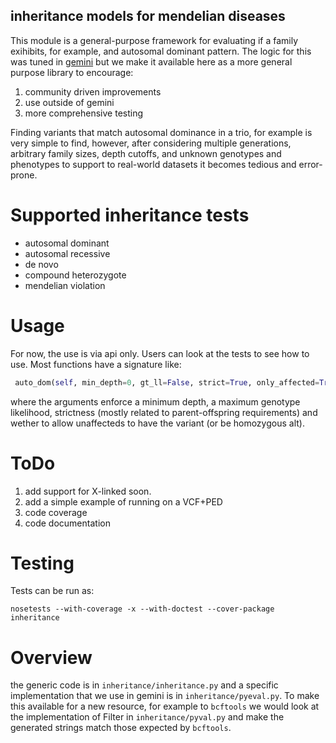 inheritance models for mendelian diseases
-----------------------------------------

This module is a general-purpose framework for evaluating if a family exihibits, for example, and autosomal dominant pattern.
The logic for this was tuned in [gemini](https://github.com/arq5x/gemini) but we make it available here as a more general purpose library to encourage:
1. community driven improvements
2. use outside of gemini
3. more comprehensive testing

Finding variants that match autosomal dominance in a trio, for example is very simple to find,
however, after considering multiple generations, arbitrary family sizes, depth cutoffs, and unknown
genotypes and phenotypes to support to real-world datasets it becomes tedious and error-prone.

Supported inheritance tests
===========================

+ autosomal dominant
+ autosomal recessive
+ de novo
+ compound heterozygote
+ mendelian violation

Usage
=====

For now, the use is via api only. Users can look at the tests to see how to use. Most functions have a signature like:

```Python
 auto_dom(self, min_depth=0, gt_ll=False, strict=True, only_affected=True)
```

where the arguments enforce a minimum depth, a maximum genotype likelihood, strictness (mostly related to parent-offspring requirements)
and wether to allow unaffecteds to have the variant (or be homozygous alt).

ToDo
====
1. add support for X-linked soon.
2. add a simple example of running on a VCF+PED
3. code coverage
4. code documentation

Testing
=======

Tests can be run as:

```
nosetests --with-coverage -x --with-doctest --cover-package inheritance
```

Overview
========

the generic code is in `inheritance/inheritance.py` and a specific implementation that we use in gemini is in `inheritance/pyeval.py`.
To make this available for a new resource, for example to `bcftools` we would look at the implementation of Filter in `inheritance/pyval.py`
and make the generated strings match those expected by `bcftools`.

